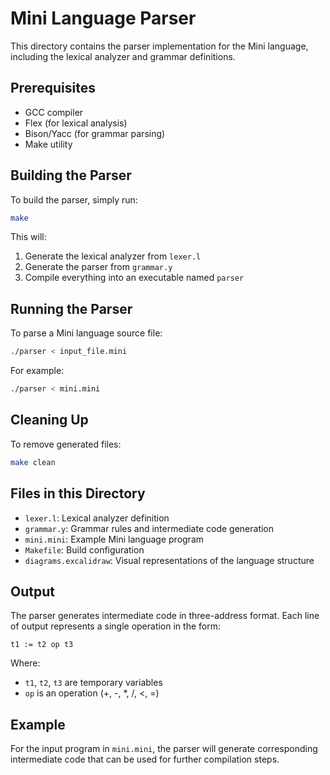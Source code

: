 # Mini Language Parser

This directory contains the parser implementation for the Mini language, including the lexical analyzer and grammar definitions.

## Prerequisites

- GCC compiler
- Flex (for lexical analysis)
- Bison/Yacc (for grammar parsing)
- Make utility

## Building the Parser

To build the parser, simply run:

```bash
make
```

This will:

1. Generate the lexical analyzer from `lexer.l`
2. Generate the parser from `grammar.y`
3. Compile everything into an executable named `parser`

## Running the Parser

To parse a Mini language source file:

```bash
./parser < input_file.mini
```

For example:

```bash
./parser < mini.mini
```

## Cleaning Up

To remove generated files:

```bash
make clean
```

## Files in this Directory

- `lexer.l`: Lexical analyzer definition
- `grammar.y`: Grammar rules and intermediate code generation
- `mini.mini`: Example Mini language program
- `Makefile`: Build configuration
- `diagrams.excalidraw`: Visual representations of the language structure

## Output

The parser generates intermediate code in three-address format. Each line of output represents a single operation in the form:

```
t1 := t2 op t3
```

Where:

- `t1`, `t2`, `t3` are temporary variables
- `op` is an operation (+, -, \*, /, <, =)

## Example

For the input program in `mini.mini`, the parser will generate corresponding intermediate code that can be used for further compilation steps.

